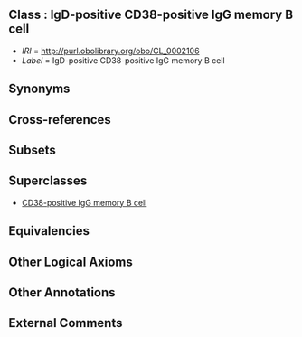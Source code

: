 
## Class : IgD-positive CD38-positive IgG memory B cell

 * *IRI* = http://purl.obolibrary.org/obo/CL_0002106
 * *Label* = IgD-positive CD38-positive IgG memory B cell

## Synonyms


## Cross-references


## Subsets


## Superclasses

 * [CD38-positive IgG memory B cell](../../CL/05/CL_0002105.md)

## Equivalencies


## Other Logical Axioms


## Other Annotations


## External Comments

